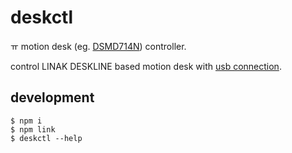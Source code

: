 # deskctl

ㅠ motion desk (eg. [DSMD714N](https://www.desker.co.kr/product/DSMD714N/WWWW)) controller.

control LINAK DESKLINE based motion desk with [usb connection]().

## development

```
$ npm i
$ npm link
$ deskctl --help
```

